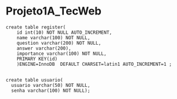# Projeto1A_TecWeb

    create table register(
        id int(10) NOT NULL AUTO_INCREMENT,
        name varchar(100) NOT NULL,
        question varchar(200) NOT NULL,
        answer varchar(200),
        importance varchar(100) NOT NULL,
        PRIMARY KEY(id)
        )ENGINE=InnoDB  DEFAULT CHARSET=latin1 AUTO_INCREMENT=1 ;


    create table usuario(
      usuario varchar(50) NOT NULL,
      senha varchar(100) NOT NULL);
